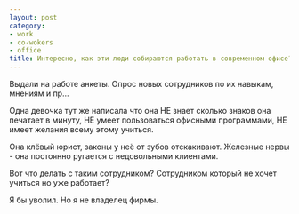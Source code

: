 ```yaml
---
layout: post
category:
- work
- co-wokers
- office
title: Интересно, как эти люди собираются работать в современном офисе?
---
```


Выдали на работе анкеты. Опрос новых сотрудников по их навыкам, мнениям и пр...

Одна девочка тут же написала что она НЕ знает сколько знаков она печатает в минуту, НЕ умеет пользоваться офисными программами, НЕ имеет желания всему этому учиться.

Она клёвый юрист, законы у неё от зубов отскакивают. Железные нервы - она постоянно ругается с недовольными клиентами.

Вот что делать с таким сотрудником? Сотрудником который не хочет учиться но уже работает? 

Я бы уволил. Но я не владелец фирмы.

